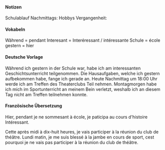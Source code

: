 #### Notizen
Schulablauf
	Nachmittags: Hobbys
	Vergangenheit: 


#### Vokabeln
Während = pendant
Interesant = Interéressant / intéressante
Schule = école
gestern = hier



#### Deutsche Vorlage
Während ich gestern in der Schule war, habe ich am interessanten Geschichtsunterricht teilgenommen.
Die Hausaufgaben, welche ich gestern aufbekommen habe, fange ich gerade an.
Heute Nachmittag um 18:00 Uhr werde ich am Treffen des Theaterclubs Teil nehmen.
Montagmorgen habe ich mich im Sportunterricht an meinem Bein verletzt, weshalb ich an diesem Tag nicht am Treffen teilnehmen konnte.


#### Französische Übersetzung
Hier, pendant je ne sommesant à école, je paticipa au cours d'histoire Intéressant.

Cette après midi à dix-huit heures, je vais participer à la réunion du club de théâtre.
Lundi matin, je me suis blessé à la jambe en cours de sport, cest pourquoi je ne vais pas participer à la réunion du club de théâtre.
